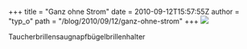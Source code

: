 +++
title = "Ganz ohne Strom"
date = 2010-09-12T15:57:55Z
author = "typ_o"
path = "/blog/2010/09/12/ganz-ohne-strom"
+++
![](https://flipdot.org/blog/uploads/tbri.jpg)  
  
Taucherbrillensaugnapfbügelbrillenhalter
